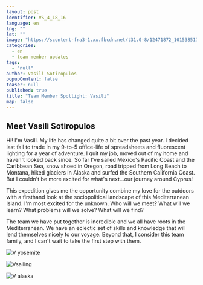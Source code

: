 ```yaml
---
layout: post
identifier: VS_4_18_16
language: en
lng: ""
lat: ""
image: "https://scontent-fra3-1.xx.fbcdn.net/t31.0-8/12471872_10153851739748844_7079054740535570838_o.jpg"
categories:
  - en
  - team member updates
tags:
  - "null"
author: Vasili Sotiropulos
popupContent: false
teaser: null
published: true
title: "Team Member Spotlight: Vasili"
map: false
---
```

## Meet Vasili Sotiropulos

Hi! I'm Vasili. My life has changed quite a bit over the past year. I decided last fall to trade in my 9-to-5 office-life of spreadsheets and fluorescent lighting for a year of adventure. I quit my job, moved out of my home and haven't looked back since. So far I've sailed Mexico's Pacific Coast and the Caribbean Sea, snow shoed in Oregon, road tripped from Long Beach to Montana, hiked glaciers in Alaska and surfed the Southern California Coast.  But I couldn't be more excited for what's next...our journey around Cyprus!

This expedition gives me the opportunity combine my love for the outdoors with a firsthand look at the sociopolitical landscape of this Mediterranean Island. I'm most excited for the unknown. Who will we meet? What will we learn? What problems will we solve? What will we find?

The team we have put together is incredible and we all have roots in the Mediterranean. We have an eclectic set of skills and knowledge that will lend themselves nicely to our voyage. Beyond that, I consider this team family, and I can't wait to take the first step with them.

![V yosemite](https://scontent-fra3-1.xx.fbcdn.net/hphotos-xat1/v/t1.0-0/q84/p206x206/11218455_1695064557381511_397204977700404661_n.jpg?oh=defc8d7b79c8270293624a56bdef123d&oe=57A6FF85)

![Vsailing](https://scontent-fra3-1.xx.fbcdn.net/t31.0-8/12471872_10153851739748844_7079054740535570838_o.jpg)

![V alaska]({{site.baseurl}}/media/IMG_1262.jpg)

